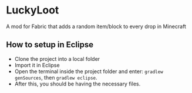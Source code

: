 # LuckyLoot
A mod for Fabric that adds a random item/block to every drop in Minecraft

## How to setup in Eclipse
- Clone the project into a local folder
- Import it in Eclipse
- Open the terminal inside the project folder and enter: `gradlew genSources`, then `gradlew eclipse`.
- After this, you should be having the necessary files.
